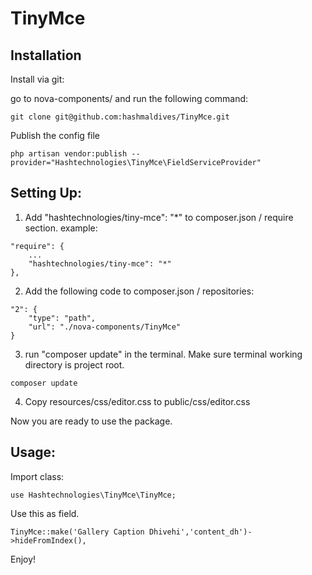 # TinyMce

## Installation

Install via git:

go to nova-components/ and run the following command:

```
git clone git@github.com:hashmaldives/TinyMce.git
```

Publish the config file

```
php artisan vendor:publish --provider="Hashtechnologies\TinyMce\FieldServiceProvider"

```

## Setting Up:

1. Add "hashtechnologies/tiny-mce": "*" to composer.json / require section. example:
```
"require": {
    ...
    "hashtechnologies/tiny-mce": "*"
},
```

2. Add the following code to composer.json / repositories:
```
"2": {
    "type": "path",
    "url": "./nova-components/TinyMce"
}
```

3. run "composer update" in the terminal. Make sure terminal working directory is project root.
```
composer update
```

4. Copy resources/css/editor.css to public/css/editor.css

Now you are ready to use the package.


## Usage:
Import class:
```
use Hashtechnologies\TinyMce\TinyMce;
```

Use this as field.
```
TinyMce::make('Gallery Caption Dhivehi','content_dh')->hideFromIndex(),
```

Enjoy!